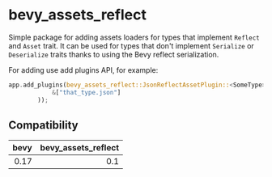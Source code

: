 # bevy_assets_reflect

Simple package for adding assets loaders for types that implement `Reflect` and `Asset` trait. It can be used for types that don't implement `Serialize` or `Deserialize` traits thanks to using the Bevy reflect serialization.


For adding use add plugins API, for example:
```rust
app.add_plugins(bevy_assets_reflect::JsonReflectAssetPlugin::<SomeType>::new(
            &["that_type.json"]
        ));
```

## Compatibility

| bevy | bevy_assets_reflect |
| ---: | ---------: |
| 0.17 |        0.1 |
